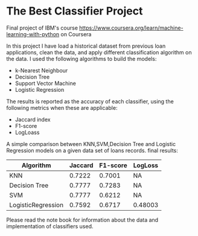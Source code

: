 # The Best Classifier Project 
Final project of IBM's course https://www.coursera.org/learn/machine-learning-with-python on Coursera

In this project I have load a historical dataset from previous loan applications, clean the data, and apply different classification algorithm on the data.
I used the following algorithms to build the models:

- k-Nearest Neighbour
- Decision Tree
- Support Vector Machine
- Logistic Regression


The results is reported as the accuracy of each classifier, using the following metrics when these are applicable:

- Jaccard index
- F1-score
- LogLoass

A simple comparison between KNN,SVM,Decision Tree and Logistic Regression models on a given data set of loans records.
final results:


| Algorithm          | Jaccard | F1-score | LogLoss |
|--------------------|---------|----------|---------|
| KNN                | 0.7222  | 0.7001   | NA      |
| Decision Tree      | 0.7777  | 0.7283   | NA      |
| SVM                | 0.7777  | 0.6212	  | NA      |
| LogisticRegression | 0.7592  | 0.6717   | 0.48003 |


Please read the note book for information about the data and implementation of classifiers used.


